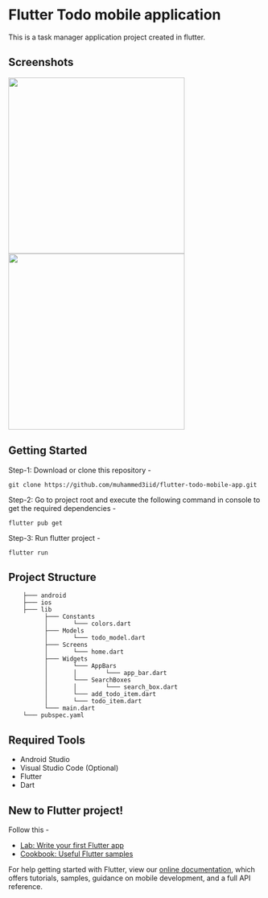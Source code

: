 # Flutter Todo mobile application

This is a task manager application project created in flutter.

## Screenshots

<div>
<img src ="https://github.com/muhammed3iid/flutter-todo-mobile-app/blob/master/lib/Assets/Screenshots/Screenshot_20230630_211840.png" width="350">
<img src ="https://github.com/muhammed3iid/flutter-todo-mobile-app/blob/master/lib/Assets/Screenshots/Screenshot_20230630_212029.png" width="350">
</div>

## Getting Started

Step-1: Download or clone this repository -

    git clone https://github.com/muhammed3iid/flutter-todo-mobile-app.git

Step-2: Go to project root and execute the following command in console to get the required dependencies -

    flutter pub get 

Step-3: Run flutter project -

    flutter run

## Project Structure

        ├─── android
        ├─── ios
        ├─── lib
              ├─── Constants
              │       └─── colors.dart
              ├─── Models
              │       └─── todo_model.dart
              ├─── Screens
              │       └─── home.dart
              ├─── Widgets
              │       └─── AppBars
              │       │        └─── app_bar.dart
              │       └─── SearchBoxes
              │       │        └─── search_box.dart
              │       └─── add_todo_item.dart
              │       └─── todo_item.dart
              └─── main.dart
        └─── pubspec.yaml

## Required Tools
- Android Studio
- Visual Studio Code (Optional)
- Flutter
- Dart

## New to Flutter project!

Follow this -

- [Lab: Write your first Flutter app](https://flutter.dev/docs/get-started/codelab)
- [Cookbook: Useful Flutter samples](https://flutter.dev/docs/cookbook)

For help getting started with Flutter, view our
[online documentation](https://flutter.dev/docs), which offers tutorials,
samples, guidance on mobile development, and a full API reference.
